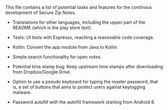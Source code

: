 This file contains a list of potential tasks and features for the continous development of Secure Zip Notes.

- Translations for other languages, including the upper part of the README (which is the play store text).

- Tests: UI tests with Espresso, reaching a reasonable code coverage.

- Kotlin: Convert the app module from Java to Kotlin.

- Simple search functionality for open notes.

- Potential time stamp bug: Keep upstream time stamps after downloading from Dropbox/Google Drive.

- Option to use a pseudo keyboard for typing the master password, that is, a set of buttons that aims to protect users against keylogging malware.

- Password autofill with the autofill framework starting from Android 8.
